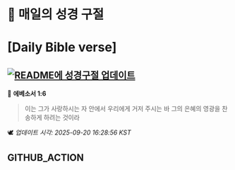 # 🙏 매일의 성경 구절
# [Daily Bible verse]
## [![README에 성경구절 업데이트](https://github.com/DONGSUKA/first_test/actions/workflows/update-readme-bible.yml/badge.svg)](https://github.com/DONGSUKA/first_test/actions/workflows/update-readme-bible.yml)
<!-- START_BIBLE_VERSE -->
📖 **에베소서 1:6**
> 이는 그가 사랑하시는 자 안에서 우리에게 거저 주시는 바 그의 은혜의 영광을 찬송하게 하려는 것이라

🕊️ _업데이트 시각: 2025-09-20 16:28:56 KST_
  <!-- END_BIBLE_VERSE -->
## GITHUB_ACTION
